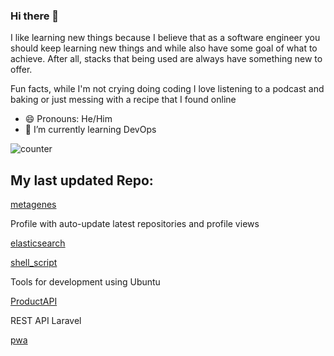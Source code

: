 ### Hi there 👋
I like learning new things because I believe that as a software engineer you should keep learning new things and while also have some goal of what to achieve. After all, stacks that being used are always have something new to offer.

Fun facts, while I'm not crying doing coding I love listening to a podcast and baking or just messing with a recipe that  I found online
- 😄 Pronouns: He/Him
- 🌱 I’m currently learning DevOps


![counter](https://ene3oosohyebu4a.m.pipedream.net)


## My last updated Repo:

[metagenes](https://github.com/metagenes/metagenes)

Profile with auto-update latest repositories and profile views

[elasticsearch](https://github.com/metagenes/elasticsearch)



[shell_script](https://github.com/metagenes/shell_script)

Tools for development using Ubuntu

[ProductAPI](https://github.com/metagenes/ProductAPI)

REST API Laravel 

[pwa](https://github.com/metagenes/pwa)



